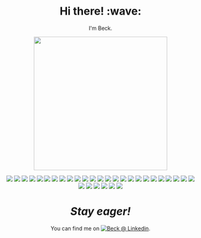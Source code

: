 <h1 align='center'> Hi there! :wave:</h1>
<p align='center'>I'm Beck.</p>

<p align='center'>
  <a href="#"><img src="https://github-readme-stats.vercel.app/api?username=beeeeeeeeck&show_icons=true&count_private=true&theme=dark" width="350"></a>
</p>

<!--
![](https://img.shields.io/badge/Code-Java-informational?style=flat&logo=Java&logoColor=white&color=007396)
![](https://img.shields.io/badge/Code-Nodejs-informational?style=flat&logo=Node.js&logoColor=white&color=339933)
![](https://img.shields.io/badge/Code-JavaScript-informational?style=flat&logo=JavaScript&logoColor=white&color=F7DF1E)
![](https://img.shields.io/badge/Code-TypeScript-informational?style=flat&logo=TypeScript&logoColor=white&color=007ACC)
![](https://img.shields.io/badge/Code-CoffeeScript-informational?style=flat&logo=CoffeeScript&logoColor=white&color=2F2625)
![](https://img.shields.io/badge/Code-Nextjs-informational?style=flat&logo=Next.js&logoColor=white&color=000000)
![](https://img.shields.io/badge/Code-React-informational?style=flat&logo=React&logoColor=white&color=61DAFB)
![](https://img.shields.io/badge/Code-StyledComponents-informational?style=flat&logo=styled-components&logoColor=white&color=DB7093)
![](https://img.shields.io/badge/Code-HTML5-informational?style=flat&logo=HTML5&logoColor=white&color=E34F26)
![](https://img.shields.io/badge/Code-CSS3-informational?style=flat&logo=CSS3&logoColor=white&color=1572B6)
![](https://img.shields.io/badge/Code-Vue-informational?style=flat&logo=Vue.js&logoColor=white&color=4FC08D)
![](https://img.shields.io/badge/Code-Webpack-informational?style=flat&logo=Webpack&logoColor=white&color=8DD6F9)
![](https://img.shields.io/badge/Code-Babel-informational?style=flat&logo=Babel&logoColor=white&color=F9DC3E)
![](https://img.shields.io/badge/Code-JWT-informational?style=flat&logo=JSON-Web-Tokens&logoColor=white&color=000000)
![](https://img.shields.io/badge/Code-Spring-informational?style=flat&logo=Spring&logoColor=white&color=6DB33F)
![](https://img.shields.io/badge/Database-MongoDB-informational?style=flat&logo=MongoDB&logoColor=white&color=47A248)
![](https://img.shields.io/badge/Database-MySQL-informational?style=flat&logo=MySQL&logoColor=white&color=4479A1)
![](https://img.shields.io/badge/Tool-Git-informational?style=flat&logo=Git&logoColor=white&color=F05032)
![](https://img.shields.io/badge/Tool-Docker-informational?style=flat&logo=Docker&logoColor=white&color=2496ED)
![](https://img.shields.io/badge/Tool-Jenkins-informational?style=flat&logo=Jenkins&logoColor=white&color=D24939)
![](https://img.shields.io/badge/Tool-Vargrant-informational?style=flat&logo=Vargrant&logoColor=white&color=1563FF)
![](https://img.shields.io/badge/Cloud-AWS-informational?style=flat&logo=Amazon-AWS&logoColor=white&color=232F3E)
![](https://img.shields.io/badge/Track-PivotalTracker-informational?style=flat&logo=Pivotal-Tracker&logoColor=white&color=517A9E)
-->

<p align='center'>
  <img src="https://img.shields.io/badge/java-%23ED8B00.svg?&style=for-the-badge&logo=java&logoColor=white"></img>
  <img src="https://img.shields.io/badge/node.js%20-%2343853D.svg?&style=for-the-badge&logo=node.js&logoColor=white"></img>
  <img src="https://img.shields.io/badge/javascript%20-%23323330.svg?&style=for-the-badge&logo=javascript&logoColor=%23F7DF1E"></img>
  <img src="https://img.shields.io/badge/typescript%20-%23007ACC.svg?&style=for-the-badge&logo=typescript&logoColor=white"></img>
  <img src="https://img.shields.io/badge/coffeescript%20-%232F2625.svg?&style=for-the-badge&logo=coffeescript&logoColor=white"></img>
  <img src="https://img.shields.io/badge/nextjs-%23000000.svg?&style=for-the-badge&logo=Next.js&logoColor=white"></img>
  <img src="https://img.shields.io/badge/express.js%20-%23404d59.svg?&style=for-the-badge"></img>
  <img src="https://img.shields.io/badge/koa.js%20-%23404d59.svg?&style=for-the-badge"></img>
  <img src="https://img.shields.io/badge/react%20-%2320232a.svg?&style=for-the-badge&logo=react&logoColor=%2361DAFB"></img>
  <img src="https://img.shields.io/badge/vuejs%20-%2335495e.svg?&style=for-the-badge&logo=vue.js&logoColor=%234FC08D"></img>
  <img src="https://img.shields.io/badge/redux%20-%23593d88.svg?&style=for-the-badge&logo=redux&logoColor=white"></img>
  <img src="https://img.shields.io/badge/styled%20components-%23DB7093.svg?&style=for-the-badge&logo=java&logoColor=white"></img>
  <img src="https://img.shields.io/badge/html5%20-%23E34F26.svg?&style=for-the-badge&logo=html5&logoColor=white"></img>
  <img src="https://img.shields.io/badge/css3%20-%231572B6.svg?&style=for-the-badge&logo=css3&logoColor=white"></img>
  <img src="https://img.shields.io/badge/webpack-%238DD6F9.svg?&style=for-the-badge&logo=Webpack&logoColor=white"></img>
  <img src="https://img.shields.io/badge/bootstrap%20-%23563D7C.svg?&style=for-the-badge&logo=bootstrap&logoColor=white"></img>
  <img src="https://img.shields.io/badge/babel-%23F9DC3E.svg?&style=for-the-badge&logo=Babel&logoColor=white"></img>
  <img src="https://img.shields.io/badge/json%20web%20tokens-%23000000.svg?&style=for-the-badge&logo=JSON-Web-Tokens&logoColor=white"></img>
  <img src="https://img.shields.io/badge/spring%20-%236DB33F.svg?&style=for-the-badge&logo=spring&logoColor=white"></img>
  <img src="https://img.shields.io/badge/MongoDB-%234ea94b.svg?&style=for-the-badge&logo=mongodb&logoColor=white"></img>
  <img src="https://img.shields.io/badge/mysql-%2300f.svg?&style=for-the-badge&logo=mysql&logoColor=white"></img>
  <img src="https://img.shields.io/badge/github-%23100000.svg?&style=for-the-badge&logo=github&logoColor=white"></img>
  <img src="https://img.shields.io/badge/shell_script%20-%23121011.svg?&style=for-the-badge&logo=gnu-bash&logoColor=white"></img>
  <img src="https://img.shields.io/badge/docker-%232496ED.svg?&style=for-the-badge&logo=Docker&logoColor=white"></img>
  <img src="https://img.shields.io/badge/jenkins-%23D24939.svg?&style=for-the-badge&logo=Jenkins&logoColor=white"></img>
  <img src="https://img.shields.io/badge/vargrant-%231563FF.svg?&style=for-the-badge&logo=Vargrant&logoColor=white"></img>
  <img src="https://img.shields.io/badge/jenkins-%23D24939.svg?&style=for-the-badge&logo=Jenkins&logoColor=white"></img>
  <img src="https://img.shields.io/badge/Amazon%20AWS-%23232F3E?logo=amazon-aws&logoColor=white&style=for-the-badge"></img>
  <img src="https://img.shields.io/badge/pivotal%20tracker-%23517A9E.svg?&style=for-the-badge&logo=Pivotal-Tracker&logoColor=white"></img>
  <img src="https://img.shields.io/badge/apple-macbook%20pro%202015-%23999999.svg?&style=for-the-badge&logo=apple&logoColor=white"></img>
  <img src="https://img.shields.io/badge/switch-%23E60012.svg?&style=for-the-badge&logo=nintendo%20switch&logoColor=white"></img>
</p>

<h1 align='center'><i>Stay eager!</i></h1>

<p align='center'>You can find me on <a href="https://www.linkedin.com/in/beck-lin/"><img alt="Beck @ Linkedin" src="https://img.shields.io/badge/linkedin-%230077B5.svg?&style=for-the-badge&logo=linkedin&logoColor=white"></img></a>.</p>


<!--
### Hi there 👋

**beeeeeeeeck/beeeeeeeeck** is a ✨ _special_ ✨ repository because its `README.md` (this file) appears on your GitHub profile.

Here are some ideas to get you started:

- 🔭 I’m currently working on ...
- 🌱 I’m currently learning ...
- 👯 I’m looking to collaborate on ...
- 🤔 I’m looking for help with ...
- 💬 Ask me about ...
- 📫 How to reach me: ...
- 😄 Pronouns: ...
- ⚡ Fun fact: ...

https://github.com/alexandresanlim/Badges4-README.md-Profile
-->
